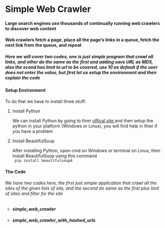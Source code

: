 # Simple Web Crawler

<h4>
  Large search engines use thousands of continually running web crawlers to discover web content
</h4>

<h4>
  Web crawlers fetch a page, place all the page’s links in a queue, fetch the next link from the queue, and repeat
</h4>

<h5>
Here we will cover two codes, one is just simple program that crawl all links, and other do the same as the first and adding save URL as MD5, also the scond has limit to url to be covered, use 10 as default if the user does not enter the value, but first let us setup the environment and then explain the code 
</h5>

<h4>Setup Environment</h4>
<p> To do that we have to install three stuff: <p>
<ol>
  <li> Install Python </li>
  <p> We can install Python by going to thier <a href='https://www.python.org/downloads/'> offical site </a> and then setup the python in your platform (Windows or Linux), you will find help in thier if you have a problem </p>
  
  <li> Install BeautifulSoup </li>
  <p> After installing Python, open cmd on Windows or terminal on Linux, then install BeautifulSoup using this command
  <br />
  <code> pip install beautifulsoup4 </code>
  </p>
</ol> 

<h4> The Code </h4>
<h6>We have two codes here, the first just simple application that crawl all the sites of the given lists of site, and the second do same as the first plus limit of sites and filter for the site<h6>
<ul style="list-style-type:circle">
  <li> <h4> simple_web_crawler </h4> </li>
  <li> <h4> simple_web_crawler_with_hashed_urls </h4> </li>
</ul> 
